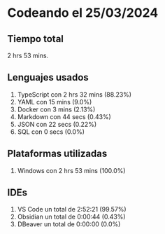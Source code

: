 # Codeando el 25/03/2024

## Tiempo total
2 hrs 53 mins.

## Lenguajes usados
1. TypeScript con 2 hrs 32 mins (88.23%)
1. YAML con 15 mins (9.0%)
1. Docker con 3 mins (2.13%)
1. Markdown con 44 secs (0.43%)
1. JSON con 22 secs (0.22%)
1. SQL con 0 secs (0.0%)

## Plataformas utilizadas
1. Windows con 2 hrs 53 mins (100.0%)

## IDEs
1. VS Code un total de 2:52:21 (99.57%)
1. Obsidian un total de 0:00:44 (0.43%)
1. DBeaver un total de 0:00:00 (0.0%)
